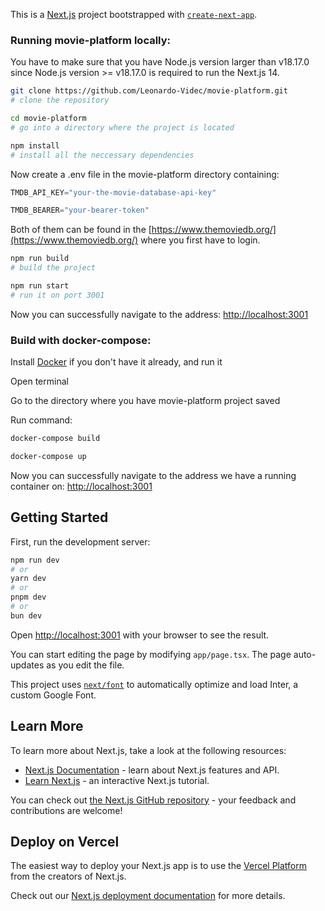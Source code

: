 This is a [Next.js](https://nextjs.org/) project bootstrapped with [`create-next-app`](https://github.com/vercel/next.js/tree/canary/packages/create-next-app).

### Running movie-platform locally: 

You have to make sure that you have Node.js version larger than v18.17.0 since Node.js version >= v18.17.0 is required to run the Next.js 14.

```bash
git clone https://github.com/Leonardo-Videc/movie-platform.git
# clone the repository

cd movie-platform
# go into a directory where the project is located

npm install
# install all the neccessary dependencies
```

Now create a .env file in the movie-platform directory containing:

```js
TMDB_API_KEY="your-the-movie-database-api-key"

TMDB_BEARER="your-bearer-token"
```

Both of them can be found in the [https://www.themoviedb.org/](https://www.themoviedb.org/) where you first have to login.

```bash
npm run build
# build the project

npm run start
# run it on port 3001
```

Now you can successfully navigate to the address: [http://localhost:3001](http://localhost:3001)

### Build with docker-compose:

Install [Docker](https://docs.docker.com/engine/install/) if you don't have it already, and run it

Open terminal

Go to the directory where you have movie-platform project saved

Run command:
```bash
docker-compose build

docker-compose up
```

Now you can successfully navigate to the address we have a running container on: [http://localhost:3001](http://localhost:3001)

## Getting Started

First, run the development server:

```bash
npm run dev
# or
yarn dev
# or
pnpm dev
# or
bun dev
```

Open [http://localhost:3001](http://localhost:3001) with your browser to see the result.

You can start editing the page by modifying `app/page.tsx`. The page auto-updates as you edit the file.

This project uses [`next/font`](https://nextjs.org/docs/basic-features/font-optimization) to automatically optimize and load Inter, a custom Google Font.

## Learn More

To learn more about Next.js, take a look at the following resources:

- [Next.js Documentation](https://nextjs.org/docs) - learn about Next.js features and API.
- [Learn Next.js](https://nextjs.org/learn) - an interactive Next.js tutorial.

You can check out [the Next.js GitHub repository](https://github.com/vercel/next.js/) - your feedback and contributions are welcome!

## Deploy on Vercel

The easiest way to deploy your Next.js app is to use the [Vercel Platform](https://vercel.com/new?utm_medium=default-template&filter=next.js&utm_source=create-next-app&utm_campaign=create-next-app-readme) from the creators of Next.js.

Check out our [Next.js deployment documentation](https://nextjs.org/docs/deployment) for more details.
